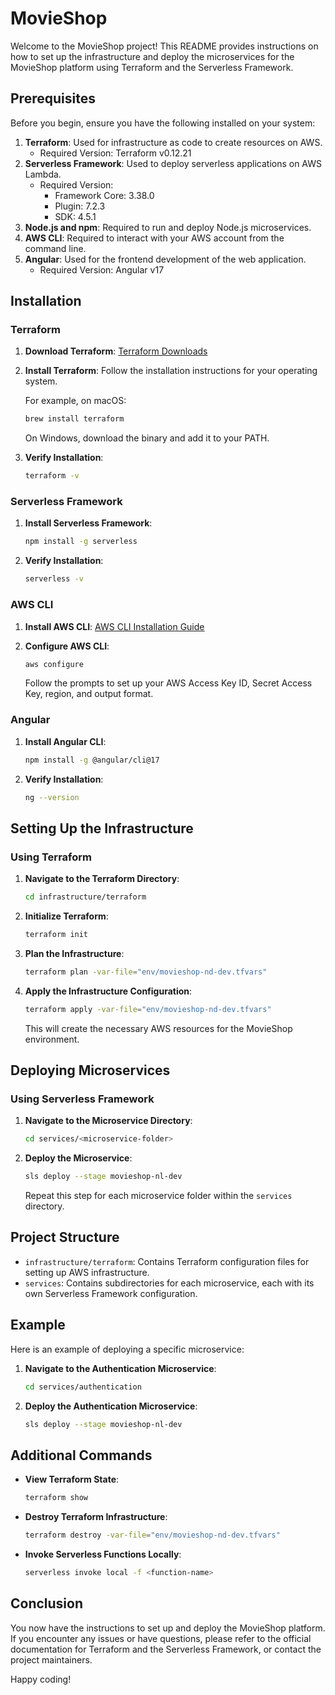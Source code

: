 
# MovieShop

Welcome to the MovieShop project! This README provides instructions on how to set up the infrastructure and deploy the microservices for the MovieShop platform using Terraform and the Serverless Framework.

## Prerequisites

Before you begin, ensure you have the following installed on your system:

1. **Terraform**: Used for infrastructure as code to create resources on AWS.
   - Required Version: Terraform v0.12.21
2. **Serverless Framework**: Used to deploy serverless applications on AWS Lambda.
   - Required Version: 
     - Framework Core: 3.38.0
     - Plugin: 7.2.3
     - SDK: 4.5.1
3. **Node.js and npm**: Required to run and deploy Node.js microservices.
4. **AWS CLI**: Required to interact with your AWS account from the command line.
5. **Angular**: Used for the frontend development of the web application.
   - Required Version: Angular v17

## Installation

### Terraform

1. **Download Terraform**: [Terraform Downloads](https://www.terraform.io/downloads)
2. **Install Terraform**: Follow the installation instructions for your operating system.

   For example, on macOS:
   ```sh
   brew install terraform
   ```

   On Windows, download the binary and add it to your PATH.

3. **Verify Installation**:
   ```sh
   terraform -v
   ```

### Serverless Framework

1. **Install Serverless Framework**:
   ```sh
   npm install -g serverless
   ```

2. **Verify Installation**:
   ```sh
   serverless -v
   ```

### AWS CLI

1. **Install AWS CLI**: [AWS CLI Installation Guide](https://docs.aws.amazon.com/cli/latest/userguide/install-cliv2.html)

2. **Configure AWS CLI**:
   ```sh
   aws configure
   ```
   Follow the prompts to set up your AWS Access Key ID, Secret Access Key, region, and output format.

### Angular

1. **Install Angular CLI**:
   ```sh
   npm install -g @angular/cli@17
   ```

2. **Verify Installation**:
   ```sh
   ng --version
   ```

## Setting Up the Infrastructure

### Using Terraform

1. **Navigate to the Terraform Directory**:
   ```sh
   cd infrastructure/terraform
   ```

2. **Initialize Terraform**:
   ```sh
   terraform init
   ```

3. **Plan the Infrastructure**:
   ```sh
   terraform plan -var-file="env/movieshop-nd-dev.tfvars"
   ```

4. **Apply the Infrastructure Configuration**:
   ```sh
   terraform apply -var-file="env/movieshop-nd-dev.tfvars"
   ```

   This will create the necessary AWS resources for the MovieShop environment.

## Deploying Microservices

### Using Serverless Framework

1. **Navigate to the Microservice Directory**:
   ```sh
   cd services/<microservice-folder>
   ```

2. **Deploy the Microservice**:
   ```sh
   sls deploy --stage movieshop-nl-dev
   ```

   Repeat this step for each microservice folder within the `services` directory.

## Project Structure

- `infrastructure/terraform`: Contains Terraform configuration files for setting up AWS infrastructure.
- `services`: Contains subdirectories for each microservice, each with its own Serverless Framework configuration.

## Example

Here is an example of deploying a specific microservice:

1. **Navigate to the Authentication Microservice**:
   ```sh
   cd services/authentication
   ```

2. **Deploy the Authentication Microservice**:
   ```sh
   sls deploy --stage movieshop-nl-dev
   ```

## Additional Commands

- **View Terraform State**:
  ```sh
  terraform show
  ```

- **Destroy Terraform Infrastructure**:
  ```sh
  terraform destroy -var-file="env/movieshop-nd-dev.tfvars"
  ```

- **Invoke Serverless Functions Locally**:
  ```sh
  serverless invoke local -f <function-name>
  ```

## Conclusion

You now have the instructions to set up and deploy the MovieShop platform. If you encounter any issues or have questions, please refer to the official documentation for Terraform and the Serverless Framework, or contact the project maintainers.

Happy coding!

